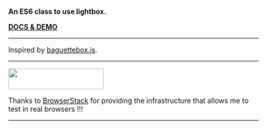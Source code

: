 **An ES6 class to use lightbox.**

[__DOCS & DEMO__](https://amstramgram75.github.io/Amstramgram-Gallery/)

___
Inspired by <a href="https://feimosi.github.io/baguetteBox.js/" target="_blanck">baguettebox.js</a>.
___
<a href="https://www.browserstack.com/" target="_blank">
  <img src="https://live.browserstack.com/images/opensource/browserstack-logo.svg" width="192px" height="42px">
</a>


Thanks to <a href="https://www.browserstack.com/" target="_blank">BrowserStack</a> for providing the infrastructure that allows me to test in real browsers !!!
___